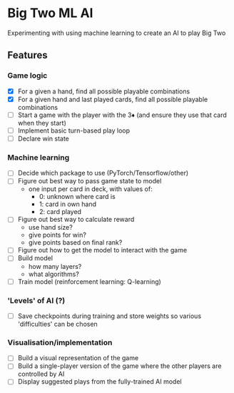 
# Big Two ML AI

Experimenting with using machine learning to create an AI to play Big Two


## Features

### Game logic
- [x] For a given a hand, find all possible playable combinations
- [x] For a given hand and last played cards, find all possible playable combinations
- [ ] Start a game with the player with the 3♦ (and ensure they use that card when they start)
- [ ] Implement basic turn-based play loop
- [ ] Declare win state

### Machine learning
- [ ] Decide which package to use (PyTorch/Tensorflow/other)
- [ ] Figure out best way to pass game state to model
    - one input per card in deck, with values of:
        - 0: unknown where card is
        - 1: card in own hand
        - 2: card played
- [ ] Figure out best way to calculate reward
    - use hand size?
    - give points for win?
    - give points based on final rank?
- [ ] Figure out how to get the model to interact with the game
- [ ] Build model
    - how many layers?
    - what algorithms?
- [ ] Train model (reinforcement learning: Q-learning)

### 'Levels' of AI (?)
- [ ] Save checkpoints during training and store weights so various 'difficulties' can be chosen

### Visualisation/implementation
- [ ] Build a visual representation of the game
- [ ] Build a single-player version of the game where the other players are controlled by AI
- [ ] Display suggested plays from the fully-trained AI model